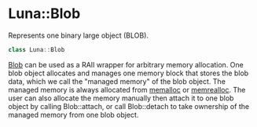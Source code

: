 # Luna::Blob
Represents one binary large object (BLOB). 

```c++
class Luna::Blob
```

[Blob](class_luna_1_1_blob.md) can be used as a RAII wrapper for arbitrary memory allocation. One blob object allocates and manages one memory block that stores the blob data, which we call the "managed memory" of the blob object. The managed memory is always allocated from [memalloc](group___runtime_memory_1ga341bf6dd4a6ca9712174e6548774bc31.md) or [memrealloc](group___runtime_memory_1ga9e2c0a02d9b513dc3f7f1b101860d11f.md). The user can also allocate the memory manually then attach it to one blob object by calling Blob::attach, or call Blob::detach to take ownership of the managed memory from one blob object. 

